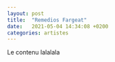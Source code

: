 ```yaml
---
layout: post
title:  "Remedios Fargeat"
date:   2021-05-04 14:34:08 +0200
categories: artistes
---
```

Le contenu lalalala
